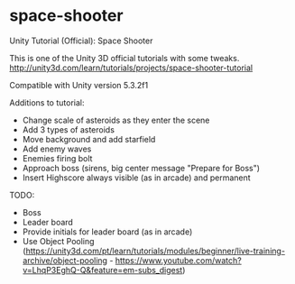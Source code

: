 # space-shooter
Unity Tutorial (Official): Space Shooter

This is one of the Unity 3D official tutorials with some tweaks.  
http://unity3d.com/learn/tutorials/projects/space-shooter-tutorial

Compatible with Unity version 5.3.2f1

Additions to tutorial:
- Change scale of asteroids as they enter the scene
- Add 3 types of asteroids
- Move background and add starfield
- Add enemy waves
- Enemies firing bolt
- Approach boss (sirens, big center message "Prepare for Boss")
- Insert Highscore always visible (as in arcade) and permanent

TODO:
- Boss
- Leader board
- Provide initials for leader board (as in arcade)
- Use Object Pooling (https://unity3d.com/pt/learn/tutorials/modules/beginner/live-training-archive/object-pooling - https://www.youtube.com/watch?v=LhqP3EghQ-Q&feature=em-subs_digest)
